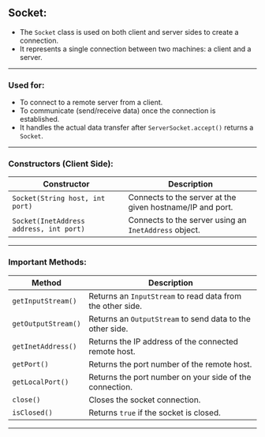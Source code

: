 ## **Socket:**

- The `Socket` class is used on both client and server sides to create a connection.
- It represents a single connection between two machines: a client and a server.

---

### **Used for:**

- To connect to a remote server from a client.
- To communicate (send/receive data) once the connection is established.
- It handles the actual data transfer after `ServerSocket.accept()` returns a `Socket`.

---

### **Constructors (Client Side):**

| Constructor | Description |
|-------------|-------------|
| `Socket(String host, int port)` | Connects to the server at the given hostname/IP and port. |
| `Socket(InetAddress address, int port)` | Connects to the server using an `InetAddress` object. |

---

### **Important Methods:**

| Method | Description |
|--------|-------------|
| `getInputStream()` | Returns an `InputStream` to read data from the other side. |
| `getOutputStream()` | Returns an `OutputStream` to send data to the other side. |
| `getInetAddress()` | Returns the IP address of the connected remote host. |
| `getPort()` | Returns the port number of the remote host. |
| `getLocalPort()` | Returns the port number on your side of the connection. |
| `close()` | Closes the socket connection. |
| `isClosed()` | Returns `true` if the socket is closed. |

---